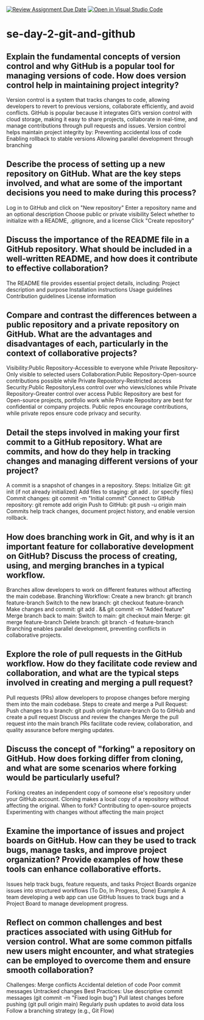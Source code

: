 [![Review Assignment Due Date](https://classroom.github.com/assets/deadline-readme-button-22041afd0340ce965d47ae6ef1cefeee28c7c493a6346c4f15d667ab976d596c.svg)](https://classroom.github.com/a/8wgCKhpZ)
[![Open in Visual Studio Code](https://classroom.github.com/assets/open-in-vscode-2e0aaae1b6195c2367325f4f02e2d04e9abb55f0b24a779b69b11b9e10269abc.svg)](https://classroom.github.com/online_ide?assignment_repo_id=18642175&assignment_repo_type=AssignmentRepo)
# se-day-2-git-and-github
## Explain the fundamental concepts of version control and why GitHub is a popular tool for managing versions of code. How does version control help in maintaining project integrity?
Version control is a system that tracks changes to code, allowing developers to revert to previous versions, collaborate efficiently, and avoid conflicts.
GitHub is popular because it integrates Git’s version control with cloud storage, making it easy to share projects, collaborate in real-time, and manage contributions through pull requests and issues.
Version control helps maintain project integrity by:
Preventing accidental loss of code
Enabling rollback to stable versions
Allowing parallel development through branching
## Describe the process of setting up a new repository on GitHub. What are the key steps involved, and what are some of the important decisions you need to make during this process?
Log in to GitHub and click on "New repository"
Enter a repository name and an optional description
Choose public or private visibility
Select whether to initialize with a README, .gitignore, and a license
Click "Create repository"
## Discuss the importance of the README file in a GitHub repository. What should be included in a well-written README, and how does it contribute to effective collaboration?
The README file provides essential project details, including:
Project description and purpose
Installation instructions
Usage guidelines
Contribution guidelines
License information
## Compare and contrast the differences between a public repository and a private repository on GitHub. What are the advantages and disadvantages of each, particularly in the context of collaborative projects?
Visibility:Public Repository-Accessible to everyone while Private Repository-Only visible to selected users
Collaboration:Public Repository-Open-source contributions possible while Private Repository-Restricted access
Security:Public RepositoryLess control over who views/clones	while Private Repository-Greater control over access
Public Repository are best for	Open-source projects, portfolio work	while Private Repository are best for confidential or company projects.
Public repos encourage contributions, while private repos ensure code privacy and security.
## Detail the steps involved in making your first commit to a GitHub repository. What are commits, and how do they help in tracking changes and managing different versions of your project?
A commit is a snapshot of changes in a repository.
Steps:
Initialize Git: git init (if not already initialized)
Add files to staging: git add . (or specify files)
Commit changes: git commit -m "Initial commit"
Connect to GitHub repository: git remote add origin <repository URL>
Push to GitHub: git push -u origin main
Commits help track changes, document project history, and enable version rollback.
## How does branching work in Git, and why is it an important feature for collaborative development on GitHub? Discuss the process of creating, using, and merging branches in a typical workflow.
Branches allow developers to work on different features without affecting the main codebase.
Branching Workflow:
Create a new branch: git branch feature-branch
Switch to the new branch: git checkout feature-branch
Make changes and commit: git add . && git commit -m "Added feature"
Merge branch back to main:
Switch to main: git checkout main
Merge: git merge feature-branch
Delete branch: git branch -d feature-branch
Branching enables parallel development, preventing conflicts in collaborative projects.
## Explore the role of pull requests in the GitHub workflow. How do they facilitate code review and collaboration, and what are the typical steps involved in creating and merging a pull request?
Pull requests (PRs) allow developers to propose changes before merging them into the main codebase.
Steps to create and merge a Pull Request:
Push changes to a branch: git push origin feature-branch
Go to GitHub and create a pull request
Discuss and review the changes
Merge the pull request into the main branch
PRs facilitate code review, collaboration, and quality assurance before merging updates.
## Discuss the concept of "forking" a repository on GitHub. How does forking differ from cloning, and what are some scenarios where forking would be particularly useful?
Forking creates an independent copy of someone else's repository under your GitHub account.
Cloning makes a local copy of a repository without affecting the original.
When to fork?
Contributing to open-source projects
Experimenting with changes without affecting the main project
## Examine the importance of issues and project boards on GitHub. How can they be used to track bugs, manage tasks, and improve project organization? Provide examples of how these tools can enhance collaborative efforts.
Issues help track bugs, feature requests, and tasks
Project Boards organize issues into structured workflows (To Do, In Progress, Done)
Example: A team developing a web app can use GitHub Issues to track bugs and a Project Board to manage development progress.
## Reflect on common challenges and best practices associated with using GitHub for version control. What are some common pitfalls new users might encounter, and what strategies can be employed to overcome them and ensure smooth collaboration?
Challenges:
Merge conflicts
Accidental deletion of code
Poor commit messages
Untracked changes
Best Practices:
Use descriptive commit messages (git commit -m "Fixed login bug")
Pull latest changes before pushing (git pull origin main)
Regularly push updates to avoid data loss
Follow a branching strategy (e.g., Git Flow)

